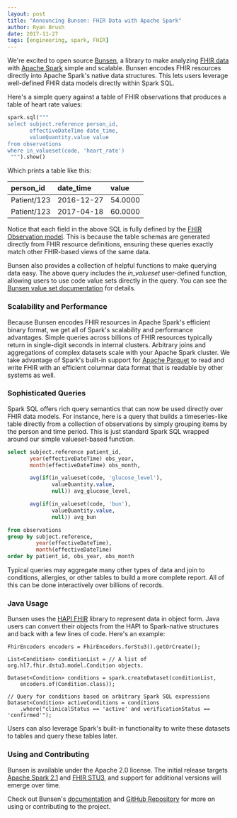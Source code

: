 ```yaml
---
layout: post
title: "Announcing Bunsen: FHIR Data with Apache Spark"
author: Ryan Brush
date: 2017-11-27
tags: [engineering, spark, FHIR]
---
```


We're excited to open source [Bunsen](http://engineering.cerner.com/bunsen), a library to make analyzing [FHIR data](http://hl7.org/fhir/STU3/resourcelist.html) with [Apache Spark](https://spark.apache.org/) simple and scalable. Bunsen encodes FHIR resources directly into Apache Spark's native data structures. This lets users leverage well-defined FHIR data models directly within Spark SQL.

Here's a simple query against a table of FHIR observations that produces a table of
heart rate values:

```python
spark.sql("""
select subject.reference person_id,
       effectiveDateTime date_time,
       valueQuantity.value value
from observations
where in_valueset(code, 'heart_rate')
 """).show()
```
Which prints a table like this:

|person_id        |date_time    |value   |
|:----------------|:------------|:-------|
|Patient/123      |2016-12-27   |54.0000
|Patient/123      |2017-04-18   |60.0000

Notice that each field in the above SQL is fully defined by the [FHIR Observation model](http://hl7.org/fhir/STU3/observation.html). This is because the table schemas are generated directly from FHIR resource definitions, ensuring these queries exactly match other FHIR-based views of the same data.

Bunsen also provides a collection of helpful functions to make querying data easy. The above query includes the _in\_valueset_ user-defined function, allowing users to use code value sets directly in the query. You can see the [Bunsen value set documentation](http://engineering.cerner.com/bunsen/introduction.html#bring-your-own-value-sets) for details.

### Scalability and Performance
Because Bunsen encodes FHIR resources in Apache Spark's efficient binary format, we get all of Spark's scalability and performance advantages. Simple queries across billions of FHIR resources typically return in single-digit seconds in internal clusters. Arbitrary joins and aggregations of complex datasets scale with your Apache Spark cluster. We take advantage of Spark's built-in support for [Apache Parquet](https://parquet.apache.org/) to read and write FHIR with an efficient columnar data format that is readable by other systems as well.

### Sophisticated Queries
Spark SQL offers rich query semantics that can now be used directly over FHIR data models. For instance,
here is a query that builds a timeseries-like table directly from a collection of observations by simply
grouping items by the person and time period. This is just standard Spark SQL wrapped around
our simple valueset-based function.

```sql
select subject.reference patient_id,
       year(effectiveDateTime) obs_year,
       month(effectiveDateTime) obs_month,

       avg(if(in_valueset(code, 'glucose_level'),
              valueQuantity.value,
              null)) avg_glucose_level,

       avg(if(in_valueset(code, 'bun'),
              valueQuantity.value,
              null)) avg_bun

from observations
group by subject.reference,
         year(effectiveDateTime),
         month(effectiveDateTime)
order by patient_id, obs_year, obs_month
```

Typical queries may aggregate many other types of data and join to conditions, allergies, or other tables
to build a more complete report. All of this can be done interactively over billions of records.

### Java Usage
Bunsen uses the [HAPI FHIR](http://hapifhir.io/) library to represent data in object form. Java users can convert their objects from the HAPI to Spark-native structures and back with a few lines of code. Here's an example:

```
FhirEncoders encoders = FhirEncoders.forStu3().getOrCreate();

List<Condition> conditionList = // A list of org.hl7.fhir.dstu3.model.Condition objects.

Dataset<Condition> conditions = spark.createDataset(conditionList,
    encoders.of(Condition.class));

// Query for conditions based on arbitrary Spark SQL expressions
Dataset<Condition> activeConditions = conditions
    .where("clinicalStatus == 'active' and verificationStatus == 'confirmed'");
```

Users can also leverage Spark's built-in functionality to write these datasets to tables and query these tables later.

### Using and Contributing
Bunsen is available under the Apache 2.0 license. The initial release targets [Apache Spark 2.1](https://spark.apache.org/releases/spark-release-2-1-0.html) and [FHIR STU3](https://www.hl7.org/fhir/STU3/index.html), and support for additional versions will emerge over time.

Check out Bunsen's [documentation](http://engineering.cerner.com/bunsen) and [GitHub Repository](https://github.com/cerner/bunsen) for more on using or contributing to the project.